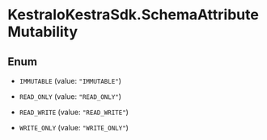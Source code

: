 # KestraIoKestraSdk.SchemaAttributeMutability

## Enum


* `IMMUTABLE` (value: `"IMMUTABLE"`)

* `READ_ONLY` (value: `"READ_ONLY"`)

* `READ_WRITE` (value: `"READ_WRITE"`)

* `WRITE_ONLY` (value: `"WRITE_ONLY"`)


